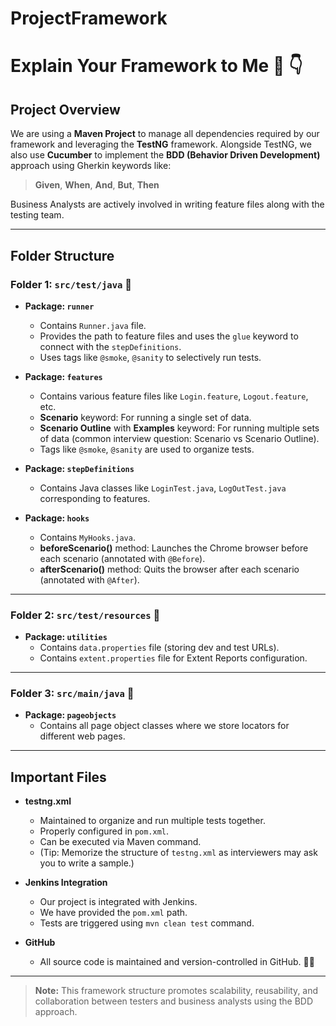 # ProjectFramework
# Explain Your Framework to Me 🫠 👇

## Project Overview

We are using a **Maven Project** to manage all dependencies required by our framework and leveraging the **TestNG** framework. Alongside TestNG, we also use **Cucumber** to implement the **BDD (Behavior Driven Development)** approach using Gherkin keywords like:

> **Given**, **When**, **And**, **But**, **Then**

Business Analysts are actively involved in writing feature files along with the testing team.

---

## Folder Structure

### Folder 1: `src/test/java` 📁

- **Package: `runner`**
  - Contains `Runner.java` file.
  - Provides the path to feature files and uses the `glue` keyword to connect with the `stepDefinitions`.
  - Uses tags like `@smoke`, `@sanity` to selectively run tests.

- **Package: `features`**
  - Contains various feature files like `Login.feature`, `Logout.feature`, etc.
  - **Scenario** keyword: For running a single set of data.
  - **Scenario Outline** with **Examples** keyword: For running multiple sets of data (common interview question: Scenario vs Scenario Outline).
  - Tags like `@smoke`, `@sanity` are used to organize tests.

- **Package: `stepDefinitions`**
  - Contains Java classes like `LoginTest.java`, `LogOutTest.java` corresponding to features.

- **Package: `hooks`**
  - Contains `MyHooks.java`.
  - **beforeScenario()** method: Launches the Chrome browser before each scenario (annotated with `@Before`).
  - **afterScenario()** method: Quits the browser after each scenario (annotated with `@After`).

---

### Folder 2: `src/test/resources` 📁

- **Package: `utilities`**
  - Contains `data.properties` file (storing dev and test URLs).
  - Contains `extent.properties` file for Extent Reports configuration.

---

### Folder 3: `src/main/java` 📁

- **Package: `pageobjects`**
  - Contains all page object classes where we store locators for different web pages.

---

## Important Files

- **testng.xml**
  - Maintained to organize and run multiple tests together.
  - Properly configured in `pom.xml`.
  - Can be executed via Maven command.
  - (Tip: Memorize the structure of `testng.xml` as interviewers may ask you to write a sample.)

- **Jenkins Integration**
  - Our project is integrated with Jenkins.
  - We have provided the `pom.xml` path.
  - Tests are triggered using `mvn clean test` command.

- **GitHub**
  - All source code is maintained and version-controlled in GitHub. 🧑‍💻

---

> **Note:** This framework structure promotes scalability, reusability, and collaboration between testers and business analysts using the BDD approach.
